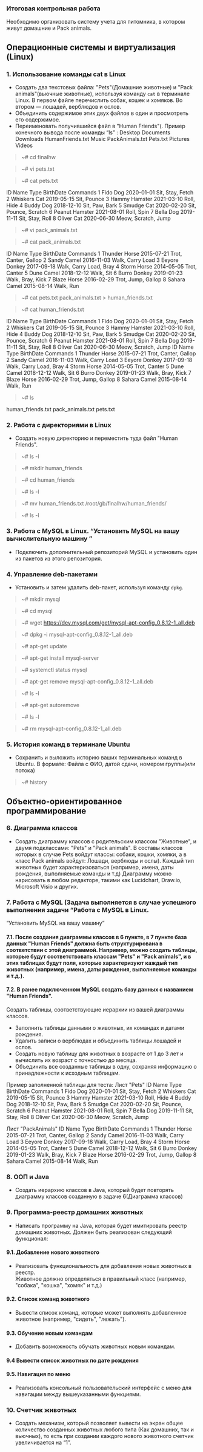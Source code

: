 ### Итоговая контрольная работа

Необходимо организовать систему учета для питомника, 
в котором живут домашние и Pack animals.

## Операционные системы и виртуализация (Linux)

### 1. Использование команды cat в Linux
   - Создать два текстовых файла: "Pets"(Домашние животные) и "Pack animals"(вьючные животные), 
     используя команду `cat` в терминале Linux. В первом файле перечислить собак, кошек и хомяков. 
     Во втором — лошадей, верблюдов и ослов.
   - Объединить содержимое этих двух файлов в один и просмотреть его содержимое.
   - Переименовать получившийся файл в "Human Friends"(.
     Пример конечного вывода после команды “ls” :
     Desktop Documents Downloads  HumanFriends.txt  Music  PackAnimals.txt  Pets.txt  Pictures  Videos

>~# cd finalhw

>~# vi pets.txt

> ~# cat pets.txt

ID	Name	    	Type		BirthDate	    Commands
1	Fido	    	Dog	    	2020-01-01	    Sit, Stay, Fetch
2	Whiskers	    Cat	    	2019-05-15	    Sit, Pounce
3	Hammy	    	Hamster		2021-03-10	    Roll, Hide
4	Buddy	    	Dog	    	2018-12-10	    Sit, Paw, Bark
5	Smudge	    	Cat	    	2020-02-20	    Sit, Pounce, Scratch
6	Peanut	    	Hamster		2021-08-01	    Roll, Spin
7	Bella	    	Dog	    	2019-11-11	    Sit, Stay, Roll
8	Oliver	    	Cat	    	2020-06-30	    Meow, Scratch, Jump

> ~# vi pack_animals.txt

> ~# cat pack_animals.txt

ID	Name		Type		    BirthDate	Commands
1	Thunder		Horse		    2015-07-21	Trot, Canter, Gallop
2	Sandy		Camel		    2016-11-03	Walk, Carry Load
3	Eeyore		Donkey		    2017-09-18	Walk, Carry Load, Bray
4	Storm		Horse		    2014-05-05	Trot, Canter
5	Dune		Camel		    2018-12-12	Walk, Sit
6	Burro		Donkey		    2019-01-23	Walk, Bray, Kick
7	Blaze		Horse		    2016-02-29	Trot, Jump, Gallop
8	Sahara		Camel		    2015-08-14	Walk, Run

>~# cat pets.txt pack_animals.txt > human_friends.txt

> ~# cat human_friends.txt

ID	Name	    	Type		    BirthDate	    Commands
1	Fido	    	Dog	    	    2020-01-01	    Sit, Stay, Fetch
2	Whiskers	    Cat	    	    2019-05-15	    Sit, Pounce
3	Hammy	    	Hamster		    2021-03-10	    Roll, Hide
4	Buddy	    	Dog	    	    2018-12-10	    Sit, Paw, Bark
5	Smudge	    	Cat	    	    2020-02-20	    Sit, Pounce, Scratch
6	Peanut	    	Hamster		    2021-08-01	    Roll, Spin
7	Bella	    	Dog	    	    2019-11-11	    Sit, Stay, Roll
8	Oliver	    	Cat	    	    2020-06-30	    Meow, Scratch, Jump
ID	Name		    Type		    BirthDate	    Commands
1	Thunder		    Horse		    2015-07-21	    Trot, Canter, Gallop
2	Sandy		    Camel		    2016-11-03	    Walk, Carry Load
3	Eeyore		    Donkey		    2017-09-18	    Walk, Carry Load, Bray
4	Storm		    Horse		    2014-05-05	    Trot, Canter
5	Dune		    Camel		    2018-12-12	    Walk, Sit
6	Burro		    Donkey		    2019-01-23	    Walk, Bray, Kick
7	Blaze		    Horse		    2016-02-29	    Trot, Jump, Gallop
8	Sahara		    Camel		    2015-08-14	    Walk, Run

> ~# ls 

human_friends.txt  pack_animals.txt  pets.txt


### 2. Работа с директориями в Linux
   - Создать новую директорию и переместить туда файл "Human Friends".

> ~# ls -l

> ~# mkdir human_friends

> ~# cd human_friends

> ~# ls -l

> ~# mv human_friends.txt /root/gb/finalhw/human_friends/

>~# ls -l


### 3. Работа с MySQL в Linux. “Установить MySQL на вашу вычислительную машину ”
   - Подключить дополнительный репозиторий MySQL и установить один из пакетов из этого репозитория.

### 4. Управление deb-пакетами
   - Установить и затем удалить deb-пакет, используя команду `dpkg`.

> ~# mkdir mysql

> ~# cd mysql

> ~# wget https://dev.mysql.com/get/mysql-apt-config_0.8.12-1_all.deb

> ~# dpkg -i mysql-apt-config_0.8.12-1_all.deb

> ~# apt-get update

> ~# apt-get install mysql-server

> ~# systemctl status mysql

> ~# apt-get remove mysql-apt-config_0.8.12-1_all.deb

> ~# ls -l

> ~# apt-get autoremove

> ~# ls -l

> ~# rm mysql-apt-config_0.8.12-1_all.deb

### 5. История команд в терминале Ubuntu
- Сохранить и выложить историю ваших терминальных команд в Ubuntu.
В формате: Файла с ФИО, датой сдачи, номером группы(или потока)

> ~# history

## Объектно-ориентированное программирование

### 6. Диаграмма классов
- Создать диаграмму классов с родительским классом "Животные", и двумя подклассами: "Pets" и "Pack animals".
В составы классов которых в случае Pets войдут классы: собаки, кошки, хомяки, а в класс Pack animals войдут: 
Лошади, верблюды и ослы).
Каждый тип животных будет характеризоваться (например, имена, даты рождения, выполняемые команды и т.д)
Диаграмму можно нарисовать в любом редакторе, такими как Lucidchart, Draw.io, Microsoft Visio и других.

### 7. Работа с MySQL (Задача выполняется в случае успешного выполнения задачи “Работа с MySQL в Linux. 
“Установить MySQL на вашу машину”

#### 7.1. После создания диаграммы классов в 6 пункте, в 7 пункте база данных "Human Friends" должна быть структурирована в соответствии с этой диаграммой. Например, можно создать таблицы, которые будут соответствовать классам "Pets" и "Pack animals", и в этих таблицах будут поля, которые характеризуют каждый тип животных (например, имена, даты рождения, выполняемые команды и т.д.).

#### 7.2. В ранее подключенном MySQL создать базу данных с названием "Human Friends".
 Создать таблицы, соответствующие иерархии из вашей диаграммы классов.
- Заполнить таблицы данными о животных, их командах и датами рождения.
- Удалить записи о верблюдах и объединить таблицы лошадей и ослов.
- Создать новую таблицу для животных в возрасте от 1 до 3 лет и вычислить их возраст с точностью до месяца.
- Объединить все созданные таблицы в одну, сохраняя информацию о принадлежности к исходным таблицам.

Пример заполненной таблицы для теста:
Лист "Pets"
ID	Name	    Type	BirthDate	    Commands
1	Fido	    Dog	    2020-01-01	    Sit, Stay, Fetch
2	Whiskers	Cat	    2019-05-15	    Sit, Pounce
3	Hammy	    Hamster	2021-03-10	    Roll, Hide
4	Buddy	    Dog	    2018-12-10	    Sit, Paw, Bark
5	Smudge	    Cat	    2020-02-20	    Sit, Pounce, Scratch
6	Peanut	    Hamster	2021-08-01	    Roll, Spin
7	Bella	    Dog	    2019-11-11	    Sit, Stay, Roll
8	Oliver	    Cat	    2020-06-30	    Meow, Scratch, Jump

Лист "PackAnimals"
ID	Name	Type	    BirthDate	    Commands
1	Thunder	Horse	    2015-07-21	    Trot, Canter, Gallop
2	Sandy	Camel	    2016-11-03	    Walk, Carry Load
3	Eeyore	Donkey	    2017-09-18	    Walk, Carry Load, Bray
4	Storm	Horse	    2014-05-05	    Trot, Canter
5	Dune	Camel	    2018-12-12	    Walk, Sit
6	Burro	Donkey	    2019-01-23	    Walk, Bray, Kick
7	Blaze	Horse	    2016-02-29	    Trot, Jump, Gallop
8	Sahara	Camel	    2015-08-14	    Walk, Run


### 8. ООП и Java
- Создать иерархию классов в Java, который будет повторять диаграмму классов созданную в задаче 6(Диаграмма классов)

### 9. Программа-реестр домашних животных
- Написать программу на Java, которая будет имитировать реестр домашних животных.
    Должен быть реализован следующий функционал:

#### 9.1. Добавление нового животного
- Реализовать функциональность для добавления новых животных в реестр.       
Животное должно определяться в правильный класс (например, "собака", "кошка", "хомяк" и т.д.)

#### 9.2. Список команд животного
- Вывести список команд, которые может выполнять добавленное животное (например, "сидеть", "лежать").

#### 9.3. Обучение новым командам
- Добавить возможность обучать животных новым командам.

#### 9.4 Вывести список животных по дате рождения

#### 9.5. Навигация по меню
- Реализовать консольный пользовательский интерфейс с меню для навигации между вышеуказанными функциями.

### 10. Счетчик животных
- Создать механизм, который позволяет вывести на экран общее количество созданных животных любого типа 
(Как домашних, так и вьючных), то есть при создании каждого нового животного счетчик увеличивается на “1”. 
  



